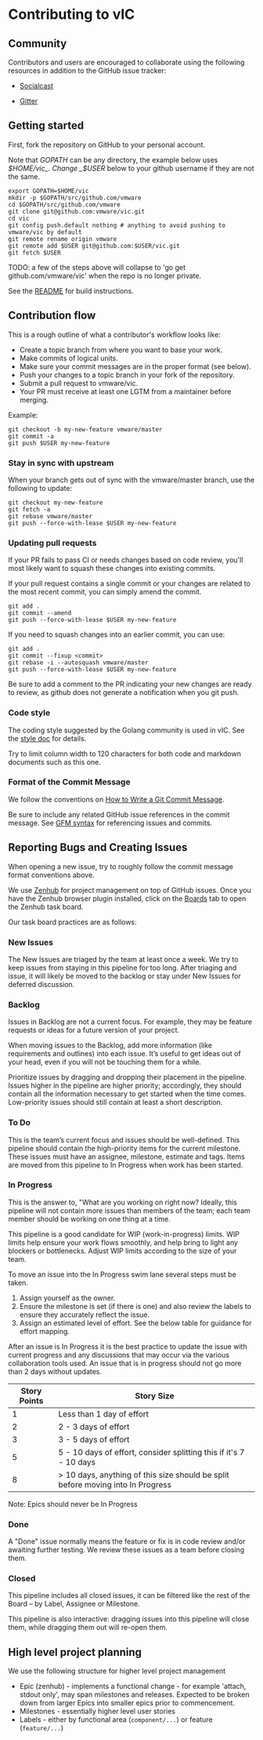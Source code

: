 # Contributing to vIC

## Community

Contributors and users are encouraged to collaborate using the following resources in addition to the GitHub issue
tracker:

- [Socialcast](https://vic-vmware.socialcast.com)

- [Gitter](https://gitter.im/vmware/vic)

## Getting started

First, fork the repository on GitHub to your personal account.

Note that _GOPATH_ can be any directory, the example below uses _$HOME/vic_.
Change _$USER_ below to your github username if they are not the same.

``` shell
export GOPATH=$HOME/vic
mkdir -p $GOPATH/src/github.com/vmware
cd $GOPATH/src/github.com/vmware
git clone git@github.com:vmware/vic.git
cd vic
git config push.default nothing # anything to avoid pushing to vmware/vic by default
git remote rename origin vmware
git remote add $USER git@github.com:$USER/vic.git
git fetch $USER
```

TODO: a few of the steps above will collapse to 'go get github.com/vmware/vic' when the repo is no longer private.

See the [README](README.md) for build instructions.

## Contribution flow

This is a rough outline of what a contributor's workflow looks like:

- Create a topic branch from where you want to base your work.
- Make commits of logical units.
- Make sure your commit messages are in the proper format (see below).
- Push your changes to a topic branch in your fork of the repository.
- Submit a pull request to vmware/vic.
- Your PR must receive at least one LGTM from a maintainer before merging.

Example:

``` shell
git checkout -b my-new-feature vmware/master
git commit -a
git push $USER my-new-feature
```

### Stay in sync with upstream

When your branch gets out of sync with the vmware/master branch, use the following to update:

``` shell
git checkout my-new-feature
git fetch -a
git rebase vmware/master
git push --force-with-lease $USER my-new-feature
```

### Updating pull requests

If your PR fails to pass CI or needs changes based on code review, you'll most likely want to squash these changes into
existing commits.

If your pull request contains a single commit or your changes are related to the most recent commit, you can simply
amend the commit.

``` shell
git add .
git commit --amend
git push --force-with-lease $USER my-new-feature
```

If you need to squash changes into an earlier commit, you can use:

``` shell
git add .
git commit --fixup <commit>
git rebase -i --autosquash vmware/master
git push --force-with-lease $USER my-new-feature
```

Be sure to add a comment to the PR indicating your new changes are ready to review, as github does not generate a
notification when you git push.

### Code style

The coding style suggested by the Golang community is used in vIC. See the
[style doc](https://github.com/golang/go/wiki/CodeReviewComments) for details.

Try to limit column width to 120 characters for both code and markdown documents such as this one.

### Format of the Commit Message

We follow the conventions on [How to Write a Git Commit Message](http://chris.beams.io/posts/git-commit/).

Be sure to include any related GitHub issue references in the commit message.  See
[GFM syntax](https://guides.github.com/features/mastering-markdown/#GitHub-flavored-markdown) for referencing issues
and commits.

## Reporting Bugs and Creating Issues

When opening a new issue, try to roughly follow the commit message format conventions above.

We use [Zenhub](https://www.zenhub.io/) for project management on top of GitHub issues.  Once you have the Zenhub
browser plugin installed, click on the [Boards](https://github.com/vmware/vic/issues#boards) tab to open the Zenhub task
board.

Our task board practices are as follows:

### New Issues

The New Issues are triaged by the team at least once a week.  We try to keep issues from staying in this pipeline for
too long.  After triaging and issue, it will likely be moved to the backlog or stay under New Issues for deferred
discussion.

### Backlog

Issues in Backlog are not a current focus. For example, they may be feature requests or ideas for a future version of
your project.

When moving issues to the Backlog, add more information (like requirements and outlines) into each issue. It’s useful to
get ideas out of your head, even if you will not be touching them for a while.

Prioritize issues by dragging and dropping their placement in the pipeline. Issues higher in the pipeline are higher
priority; accordingly, they should contain all the information necessary to get started when the time
comes.  Low-priority issues should still contain at least a short description.

### To Do

This is the team’s current focus and issues should be well-defined.  This pipeline should contain the high-priority
items for the current milestone.  These issues must have an assignee, milestone, estimate and tags.  Items are moved
from this pipeline to In Progress when work has been started.

### In Progress

This is the answer to, "What are you working on right now? Ideally, this pipeline will not contain more issues than
members of the team; each team member should be working on one thing at a time.

This pipeline is a good candidate for WIP (work-in-progress) limits. WIP limits help ensure your work flows smoothly,
and help bring to light any blockers or bottlenecks. Adjust WIP limits according to the size of your team.

To move an issue into the In Progress swim lane several steps must be taken.

1. Assign yourself as the owner.
2. Ensure the milestone is set (if there is one) and also review the labels to ensure they accurately reflect the issue.
3. Assign an estimated level of effort. See the below table for guidance for effort mapping.

After an issue is In Progress it is the best practice to update the issue with current progress and any discussions that may occur via the various collaboration tools used. An issue that is in progress should not go more than 2 days without updates. 

Story Points | Story Size
------------ | -------------------------------------------------------
1            | Less than 1 day of effort
2            | 2 - 3 days of effort
3            | 3 - 5 days of effort
5            | 5 - 10 days of effort, consider splitting this if it's 7 - 10 days
8            | > 10 days, anything of this size should be split before moving into In Progress

Note: Epics should never be In Progress

### Done

A "Done" issue normally means the feature or fix is in code review and/or awaiting further testing.  We review these
issues as a team before closing them.

### Closed

This pipeline includes all closed issues, it can be filtered like the rest of the Board – by Label, Assignee or
Milestone.

This pipeline is also interactive: dragging issues into this pipeline will close them, while dragging them out will
re-open them.

## High level project planning

We use the following structure for higher level project management
* Epic (zenhub) - implements a functional change - for example 'attach, stdout only', may span milestones and releases. Expected to be broken down from larger Epics into smaller epics prior to commencement.
* Milestones - essentially higher level user stories
* Labels - either by functional area (`component/...`) or feature (`feature/...`)


